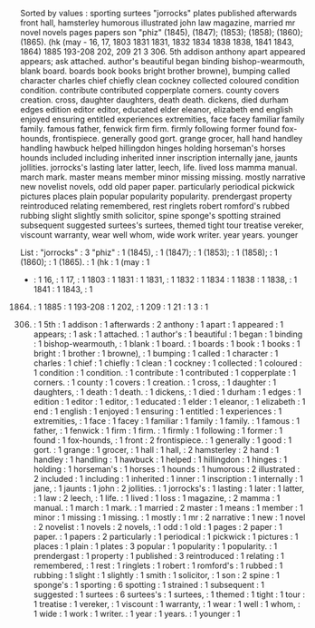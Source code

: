 Sorted by values :
sporting surtees "jorrocks" plates published afterwards front hall, hamsterley humorous illustrated john law magazine, married mr novel novels pages papers son "phiz" (1845), (1847); (1853); (1858); (1860); (1865). (hk (may - 16, 17, 1803 1831 1831, 1832 1834 1838 1838, 1841 1843, 1864) 1885 193-208 202, 209 21 3 306. 5th addison anthony apart appeared appears; ask attached. author's beautiful began binding bishop-wearmouth, blank board. boards book books bright brother browne), bumping called character charles chief chiefly clean cockney collected coloured condition condition. contribute contributed copperplate corners. county covers creation. cross, daughter daughters, death death. dickens, died durham edges edition editor editor, educated elder eleanor, elizabeth end english enjoyed ensuring entitled experiences extremities, face facey familiar family family. famous father, fenwick firm firm. firmly following former found fox-hounds, frontispiece. generally good gort. grange grocer, hall hand handley handling hawbuck helped hillingdon hinges holding horseman's horses hounds included including inherited inner inscription internally jane, jaunts jollities. jorrocks's lasting later latter, leech, life. lived loss mamma manual. march mark. master means member minor missing missing. mostly narrative new novelist novels, odd old paper paper. particularly periodical pickwick pictures places plain popular popularity popularity. prendergast property reintroduced relating remembered, rest ringlets robert romford's rubbed rubbing slight slightly smith solicitor, spine sponge's spotting strained subsequent suggested surtees's surtees, themed tight tour treatise vereker, viscount warranty, wear well whom, wide work writer. year years. younger 

List :
"jorrocks" : 3
"phiz" : 1
(1845), : 1
(1847); : 1
(1853); : 1
(1858); : 1
(1860); : 1
(1865). : 1
(hk : 1
(may : 1
- : 1
16, : 1
17, : 1
1803 : 1
1831 : 1
1831, : 1
1832 : 1
1834 : 1
1838 : 1
1838, : 1
1841 : 1
1843, : 1
1864) : 1
1885 : 1
193-208 : 1
202, : 1
209 : 1
21 : 1
3 : 1
306. : 1
5th : 1
addison : 1
afterwards : 2
anthony : 1
apart : 1
appeared : 1
appears; : 1
ask : 1
attached. : 1
author's : 1
beautiful : 1
began : 1
binding : 1
bishop-wearmouth, : 1
blank : 1
board. : 1
boards : 1
book : 1
books : 1
bright : 1
brother : 1
browne), : 1
bumping : 1
called : 1
character : 1
charles : 1
chief : 1
chiefly : 1
clean : 1
cockney : 1
collected : 1
coloured : 1
condition : 1
condition. : 1
contribute : 1
contributed : 1
copperplate : 1
corners. : 1
county : 1
covers : 1
creation. : 1
cross, : 1
daughter : 1
daughters, : 1
death : 1
death. : 1
dickens, : 1
died : 1
durham : 1
edges : 1
edition : 1
editor : 1
editor, : 1
educated : 1
elder : 1
eleanor, : 1
elizabeth : 1
end : 1
english : 1
enjoyed : 1
ensuring : 1
entitled : 1
experiences : 1
extremities, : 1
face : 1
facey : 1
familiar : 1
family : 1
family. : 1
famous : 1
father, : 1
fenwick : 1
firm : 1
firm. : 1
firmly : 1
following : 1
former : 1
found : 1
fox-hounds, : 1
front : 2
frontispiece. : 1
generally : 1
good : 1
gort. : 1
grange : 1
grocer, : 1
hall : 1
hall, : 2
hamsterley : 2
hand : 1
handley : 1
handling : 1
hawbuck : 1
helped : 1
hillingdon : 1
hinges : 1
holding : 1
horseman's : 1
horses : 1
hounds : 1
humorous : 2
illustrated : 2
included : 1
including : 1
inherited : 1
inner : 1
inscription : 1
internally : 1
jane, : 1
jaunts : 1
john : 2
jollities. : 1
jorrocks's : 1
lasting : 1
later : 1
latter, : 1
law : 2
leech, : 1
life. : 1
lived : 1
loss : 1
magazine, : 2
mamma : 1
manual. : 1
march : 1
mark. : 1
married : 2
master : 1
means : 1
member : 1
minor : 1
missing : 1
missing. : 1
mostly : 1
mr : 2
narrative : 1
new : 1
novel : 2
novelist : 1
novels : 2
novels, : 1
odd : 1
old : 1
pages : 2
paper : 1
paper. : 1
papers : 2
particularly : 1
periodical : 1
pickwick : 1
pictures : 1
places : 1
plain : 1
plates : 3
popular : 1
popularity : 1
popularity. : 1
prendergast : 1
property : 1
published : 3
reintroduced : 1
relating : 1
remembered, : 1
rest : 1
ringlets : 1
robert : 1
romford's : 1
rubbed : 1
rubbing : 1
slight : 1
slightly : 1
smith : 1
solicitor, : 1
son : 2
spine : 1
sponge's : 1
sporting : 6
spotting : 1
strained : 1
subsequent : 1
suggested : 1
surtees : 6
surtees's : 1
surtees, : 1
themed : 1
tight : 1
tour : 1
treatise : 1
vereker, : 1
viscount : 1
warranty, : 1
wear : 1
well : 1
whom, : 1
wide : 1
work : 1
writer. : 1
year : 1
years. : 1
younger : 1
